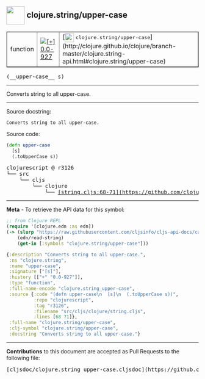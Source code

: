 ## <img width="48px" valign="middle" src="http://i.imgur.com/Hi20huC.png"> clojure.string/upper-case

 <table border="1">
<tr>

<td>function</td>
<td><a href="https://github.com/cljsinfo/cljs-api-docs/tree/0.0-927"><img valign="middle" alt="[+] 0.0-927" src="https://img.shields.io/badge/+-0.0--927-lightgrey.svg"></a> </td>
<td>
[<img height="24px" valign="middle" src="http://i.imgur.com/1GjPKvB.png"> <samp>clojure.string/upper-case</samp>](http://clojure.github.io/clojure/branch-master/clojure.string-api.html#clojure.string/upper-case)
</td>
</tr>
</table>

 <samp>
(__upper-case__ s)<br>
</samp>

---

Converts string to all upper-case.

---



Source docstring:

```
Converts string to all upper-case.
```

Source code:

```clj
(defn upper-case
  [s]
  (.toUpperCase s))
```

 <pre>
clojurescript @ r3126
└── src
    └── cljs
        └── clojure
            └── <ins>[string.cljs:68-71](https://github.com/clojure/clojurescript/blob/r3126/src/cljs/clojure/string.cljs#L68-L71)</ins>
</pre>


---

__Meta__ - To retrieve the API data for this symbol:

```clj
;; from Clojure REPL
(require '[clojure.edn :as edn])
(-> (slurp "https://raw.githubusercontent.com/cljsinfo/cljs-api-docs/catalog/cljs-api.edn")
    (edn/read-string)
    (get-in [:symbols "clojure.string/upper-case"]))
```

```clj
{:description "Converts string to all upper-case.",
 :ns "clojure.string",
 :name "upper-case",
 :signature ["[s]"],
 :history [["+" "0.0-927"]],
 :type "function",
 :full-name-encode "clojure.string_upper-case",
 :source {:code "(defn upper-case\n  [s]\n  (.toUpperCase s))",
          :repo "clojurescript",
          :tag "r3126",
          :filename "src/cljs/clojure/string.cljs",
          :lines [68 71]},
 :full-name "clojure.string/upper-case",
 :clj-symbol "clojure.string/upper-case",
 :docstring "Converts string to all upper-case."}

```

---

__Contributions__ to this document are accepted as Pull Requests to the following file:

 <pre>
[cljsdoc/clojure.string_upper-case.cljsdoc](https://github.com/cljsinfo/cljs-api-docs/blob/master/cljsdoc/clojure.string_upper-case.cljsdoc)
</pre>

